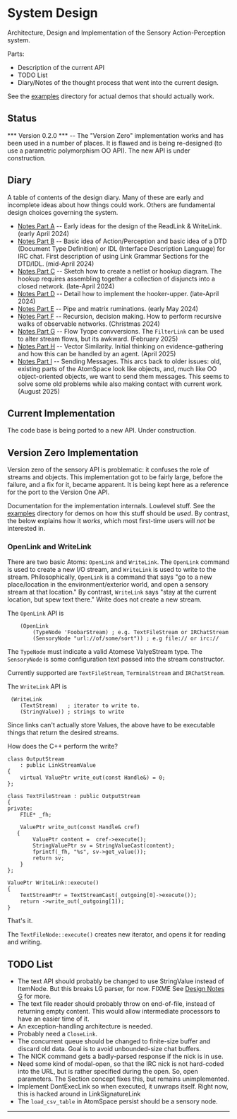 System Design
=============
Architecture, Design and Implementation of the Sensory Action-Perception
system.

Parts:
* Description of the current API
* TODO List
* Diary/Notes of the thought process that went into the current design.

See the [examples](examples) directory for actual demos that should
actually work.

Status
------
*** Version 0.2.0 *** -- The "Version Zero" implementation works and
has been used in a number of places. It is flawed and is being
re-designed (to use a parametric polymorphism OO API). The new API is
under construction.


Diary
-----
A table of contents of the design diary. Many of these are early and
incomplete ideas about how things could work. Others are fundamental
design choices governing the system.

* [Notes Part A](DesignNotes-A.md) -- Early ideas for the design of
  the ReadLink & WriteLink. (early April 2024)
* [Notes Part B](DesignNotes-B.md) -- Basic idea of Action/Perception
  and basic idea of a DTD (Document Type Definition) or IDL (Interface
  Description Language) for IRC chat.  First description of using Link
  Grammar Sections for the DTD/IDL.
  (mid-April 2024)
* [Notes Part C](DesignNotes-C.md) -- Sketch how to create a netlist
  or hookup diagram. The hookup requires assembling together a
  collection of disjuncts into a closed network.
  (late-April 2024)
* [Notes Part D](DesignNotes-D.md) -- Detail how to implement the
  hooker-upper.
  (late-April 2024)
* [Notes Part E](DesignNotes-E.md) -- Pipe and matrix ruminations.
  (early May 2024)
* [Notes Part F](DesignNotes-F.md) -- Recursion, decision making.
  How to perform recursive walks of observable networks.
  (Christmas 2024)
* [Notes Part G](DesignNotes-G.md) -- Flow Tyope convversions.
  The `FilterLink` can be used to alter stream flows, but its awkward.
  (February 2025)
* [Notes Part H](DesignNotes-H.md) -- Vector Similarity.
  Initial thinking on evidence-gathering and how this can be handled
  by an agent. (April 2025)
* [Notes Part I](DesignNotes-I.md) -- Sending Messages.
  This arcs back to older issues: old, existing parts of the AtomSpace
  look like objects, and, much like OO object-oriented objects, we
  want to send them messages. This seems to solve some old problems
  while also making contact with current work. (August 2025)

Current Implementation
----------------------
The code base is being ported to a new API. Under construction.

Version Zero Implementation
---------------------------
Version zero of the sensory API is problematic: it confuses the role
of streams and objects. This implementation got to be fairly large,
before the failure, and a fix for it, became apparent.  It is being
kept here as a reference for the port to the Version One API.

Documentation for the implementation internals. Lowlevel stuff. See the
[examples](examples) directory for demos on how this stuff should be
*used*. By contrast, the below explains how it *works*, which most
first-time users will *not* be interested in.

### OpenLink and WriteLink
There are two basic Atoms: `OpenLink` and `WriteLink`. The `OpenLink`
command is used to create a new I/O stream, and `WriteLink` is used to
write to the stream. Philosophically, `OpenLink` is a command that says
"go to a new place/location in the environment/exterior world, and open
a sensory stream at that location."  By contrast, `WriteLink` says "stay
at the current location, but spew text there." Write does not create a
new stream.

The `OpenLink` API is
```
	(OpenLink
		(TypeNode 'FoobarStream) ; e.g. TextFileStream or IRChatStream
		(SensoryNode "url://of/some/sort")) ; e.g file:// or irc://
```
The `TypeNode` must indicate a valid Atomese ValyeStream type.
The `SensoryNode` is some configuration text passed into the stream
constructor.

Currently supported are `TextFileStream`, `TerminalStream` and
`IRChatStream`.

The `WriteLink` API is
```
 (WriteLink
    (TextStream)   ; iterator to write to.
    (StringValue)) ; strings to write
```
Since links can't actually store Values, the above have to be executable
things that return the desired streams.

How does the C++ perform the write?
```
class OutputStream
	: public LinkStreamValue
{
	virtual ValuePtr write_out(const Handle&) = 0;
};

class TextFileStream : public OutputStream
{
private:
	FILE* _fh;

	ValuePtr write_out(const Handle& cref)
   {
		ValuePtr content =  cref->execute();
		StringValuePtr sv = StringValueCast(content);
		fprintf(_fh, "%s", sv->get_value());
		return sv;
	}
};

ValuePtr WriteLink::execute()
{
	TextStreamPtr = TextStreamCast(_outgoing[0]->execute());
	return ->write_out(_outgoing[1]);
}
```
That's it.

The `TextFileNode::execute()` creates new iterator,
and opens it for reading and writing.

TODO List
---------
* The text API should probably be changed to use StringValue instead
  of ItemNode. But this breaks LG parser, for now. FIXME
  See [Design Notes G](DesignNotes-G.md) for more.
* The text file reader should probably throw on end-of-file, instead
  of returning empty content. This would allow intermediate processors
  to have an easier time of it.
* An exception-handling architecture is needed.
* Probably need a `CloseLink`.
* The concurrent queue should be changed to finite-size buffer and
  discard old data. Goal is to avoid unbounded-size chat buffers.
* The NICK command gets a badly-parsed response if the nick is in use.
* Need some kind of modal-open, so that the IRC nick is not hard-coded
  into the URL, but is rather specified during the open. So, open
  parameters. The Section concept fixes this, but remains unimplemented.
* Implement DontExecLink so when executed, it unwraps itself.
  Right now, this is hacked around in LinkSignatureLink
* The `load_csv_table` in AtomSpace persist should be a sensory node.

--------------------------------
